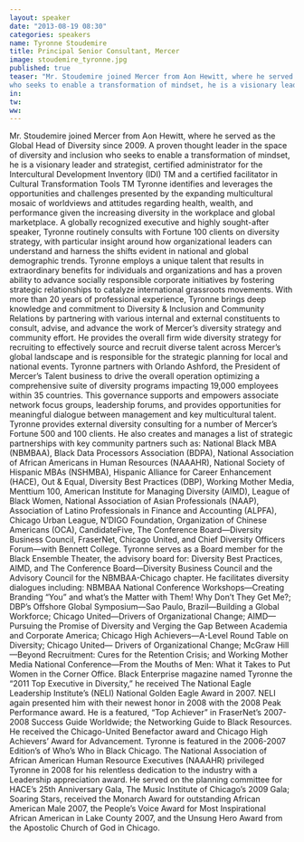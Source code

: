 ```yaml
---
layout: speaker
date: "2013-08-19 08:30"
categories: speakers
name: Tyronne Stoudemire
title: Principal Senior Consultant, Mercer
image: stoudemire_tyronne.jpg
published: true
teaser: "Mr. Stoudemire joined Mercer from Aon Hewitt, where he served as the Global Head of Diversity since 2009. A proven thought leader in the space of diversity and inclusion
who seeks to enable a transformation of mindset, he is a visionary leader and strategist, certified administrator for the Intercultural Development Inventory (IDI) TM and a certified facilitator in Cultural Transformation Tools TM Tyronne identifies and leverages the opportunities and challenges presented by the expanding multicultural mosaic of worldviews and attitudes regarding health, wealth, and performance given the increasing diversity in the workplace and global marketplace."
in:
tw:
ww: 
---
```

Mr. Stoudemire joined Mercer from Aon Hewitt, where he served as the Global Head
of Diversity since 2009. A proven thought leader in the space of diversity and inclusion
who seeks to enable a transformation of mindset, he is a visionary leader and
strategist, certified administrator for the Intercultural Development Inventory (IDI) TM
and a certified facilitator in Cultural Transformation Tools TM Tyronne identifies and
leverages the opportunities and challenges presented by the expanding multicultural
mosaic of worldviews and attitudes regarding health, wealth, and performance given the increasing diversity in the workplace and global marketplace. A globally recognized executive and highly sought-after speaker, Tyronne routinely consults with Fortune 100 clients on diversity strategy, with particular insight around how organizational leaders can understand and harness the shifts evident in national and global demographic trends. Tyronne employs a unique talent that results in extraordinary benefits for individuals and organizations and has a proven ability to advance socially responsible corporate initiatives by fostering strategic relationships to catalyze international grassroots movements. With more than 20 years of professional experience, Tyronne brings deep knowledge and commitment to Diversity & Inclusion and Community Relations by partnering with various internal and external constituents to consult, advise, and advance the work of Mercer’s diversity strategy and community effort. He provides the overall firm wide diversity strategy for recruiting to effectively source and recruit diverse talent across Mercer’s global landscape and is responsible for the strategic planning for local and national events. Tyronne partners with Orlando Ashford, the President of Mercer’s Talent business to drive the overall operation optimizing a comprehensive suite of diversity programs impacting 19,000 employees within 35 countries. This governance supports and empowers associate network focus groups, leadership forums, and provides opportunities for meaningful dialogue between management and key multicultural talent. Tyronne provides external diversity consulting for a number of Mercer’s Fortune 500 and 100 clients. He also creates and manages a list of strategic partnerships with key community partners such as: National Black MBA (NBMBAA), Black Data Processors Association (BDPA), National Association of African Americans in Human Resources (NAAAHR), National Society of Hispanic MBAs (NSHMBA), Hispanic Alliance for Career Enhancement (HACE), Out & Equal, Diversity Best Practices (DBP), Working Mother Media, Menttium 100, American Institute for Managing Diversity (AIMD), League of Black Women, National Association of Asian Professionals (NAAP), Association of Latino Professionals in Finance and Accounting (ALPFA), Chicago Urban League, N’DIGO Foundation, Organization of Chinese Americans (OCA), CandidateFive, The Conference Board—Diversity Business Council, FraserNet, Chicago United, and Chief Diversity Officers Forum—with Bennett College. Tyronne serves as a Board member for the Black Ensemble Theater, the advisory board for: Diversity Best Practices, AIMD, and The Conference Board—Diversity Business Council and the Advisory Council for the NBMBAA-Chicago chapter. He facilitates diversity dialogues including: NBMBAA National Conference Workshops—Creating Branding “You” and what’s the Matter with Them! Why Don’t They Get Me?; DBP’s Offshore Global Symposium—Sao Paulo, Brazil—Building a Global Workforce; Chicago United—Drivers of Organizational Change; AIMD—Pursuing the Promise of Diversity and Verging the Gap Between Academia and Corporate America; Chicago High Achievers—A-Level Round Table on Diversity; Chicago United— Drivers of Organizational Change; McGraw Hill—Beyond Recruitment: Cures for the Retention Crisis; and Working Mother Media National Conference—From the Mouths of Men: What it Takes to Put Women in the Corner Office. Black Enterprise magazine named Tyronne the “2011 Top Executive in Diversity,” he received The National Eagle Leadership Institute’s (NELI) National Golden Eagle Award in 2007. NELI again presented him with their newest honor in 2008 with the 2008 Peak Performance award. He is a featured, “Top Achiever” in FraserNet’s 2007-2008 Success Guide Worldwide; the Networking Guide to Black Resources. He received the Chicago-United Benefactor award and Chicago High Achievers’ Award for Advancement. Tyronne is featured in the 2006-2007 Edition’s of Who’s Who in Black Chicago. The National Association of African American Human Resource Executives (NAAAHR) privileged Tyronne in 2008 for his relentless dedication to the industry with a Leadership appreciation award. He served on the planning committee for HACE’s 25th Anniversary Gala, The Music Institute of Chicago’s 2009 Gala; Soaring Stars, received the Monarch Award for outstanding African American Male 2007, the People’s Voice Award for Most Inspirational African American in Lake County 2007, and the Unsung Hero Award from the Apostolic Church of God in Chicago.